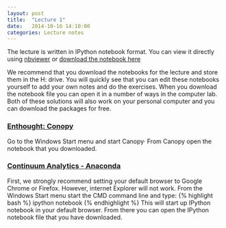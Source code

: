 ```yaml
---
layout: post
title:  "Lecture 1"
date:   2014-10-16 14:10:00
categories: Lecture notes
---
```


The lecture is written in IPython notebook format. You can view it directly using
[nbviewer](http://nbviewer.ipython.org/url/raw.github.com/ggorman/Introduction-to-programming-for-geoscientists/master/notebook/Lecture-1-Introduction-to-programming-for-geoscientists.ipynb?raw=true)
or [download the notebook here](http://raw.github.com/ggorman/Introduction-to-programming-for-geoscientists/master/notebook/Lecture-1-Introduction-to-programming-for-geoscientists.ipynb?raw=true)

We recommend that you download the notebooks for the lecture and store them in the H: drive. You will quickly see that you can edit these notebooks yourself to add your own notes and do the exercises. When you download the notebook file you can open it in a number of ways in the computer lab. Both of these solutions will also work on your personal computer and you can download the packages for free.

### [Enthought: Conopy](https://www.enthought.com/products/canopy/)
Go to the Windows Start menu and start Canopy· From Canopy open the notebook that you downloaded.

### [Continuum Analytics - Anaconda](https://store.continuum.io/cshop/anaconda/)
First, we strongly recommend setting your default browser to Google Chrome or Firefox. However, internet Explorer will not work. From the Windows Start menu start the CMD command line and type:
{% highlight bash %}
ipython notebook
{% endhighlight %}
This will start up IPython notebook in your default browser. From there you can open the IPython notebook file that you have downloaded.

<!--
[Solutions](http://nbviewer.ipython.org/url/raw.github.com/ggorman/Introduction-to-programming-for-geoscientists/master/notebook/Lecture-1-Introduction-to-programming-for-geoscientists-Solutions.ipynb?raw=true)
-->


